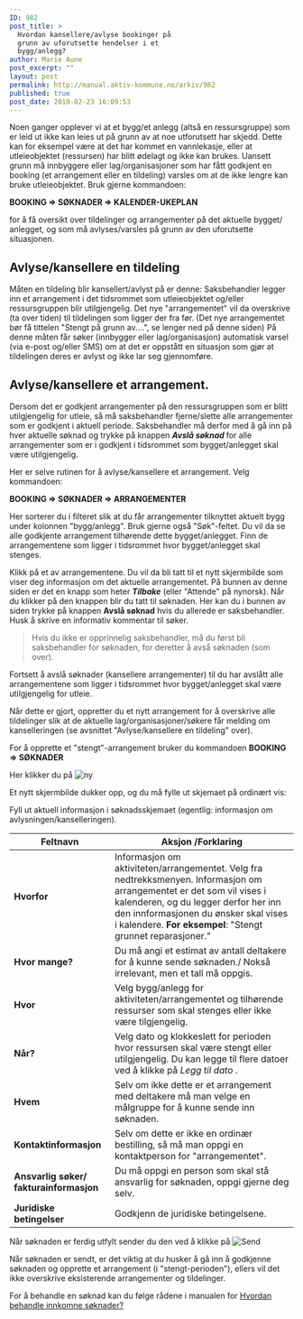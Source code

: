 ```yaml
---
ID: 982
post_title: >
  Hvordan kansellere/avlyse bookinger på
  grunn av uforutsette hendelser i et
  bygg/anlegg?
author: Marie Aune
post_excerpt: ""
layout: post
permalink: http://manual.aktiv-kommune.no/arkiv/982
published: true
post_date: 2018-02-23 16:09:53
---
```

Noen ganger opplever vi at et bygg/et anlegg (altså en ressursgruppe) som er leid ut ikke kan leies ut på grunn av at noe utforutsett har skjedd. Dette kan for eksempel være at det har kommet en vannlekasje, eller at utleieobjektet (ressursen) har blitt ødelagt og ikke kan brukes. Uansett grunn må innbyggere eller lag/organisasjoner som har fått godkjent en booking (et arrangement eller en tildeling) varsles om at de ikke lengre kan bruke utleieobjektet. 
Bruk gjerne kommandoen:

<strong>BOOKING => SØKNADER => KALENDER-UKEPLAN</strong>

for å få oversikt over tildelinger og arrangementer på det aktuelle bygget/ anlegget, og som må avlyses/varsles på grunn av den uforutsette situasjonen.

## Avlyse/kansellere en tildeling
Måten en tildeling blir kansellert/avlyst på er denne: 
Saksbehandler legger inn et arrangement i det tidsrommet som utleieobjektet og/eller ressursgruppen blir utilgjengelig. Det nye "arrangementet" vil da overskrive (ta over tiden) til tildelingen som ligger der fra før. (Det nye arrangementet bør få tittelen "Stengt på grunn av....", se lenger ned på denne siden)
På denne måten får søker (innbygger eller lag/organisasjon) automatisk varsel (via e-post og/eller SMS) om at det er oppstått en situasjon som gjør at tildelingen deres er avlyst og ikke lar seg gjennomføre. 

## Avlyse/kansellere et arrangement.
Dersom det er godkjent arrangementer på den ressursgruppen som er blitt utilgjengelig for utleie, så må saksbehandler fjerne/slette alle arrangementer som er godkjent i aktuell periode. Saksbehandler må derfor med å gå inn på hver aktuelle søknad og trykke på knappen <em><strong>Avslå søknad </strong></em> for alle arrangementer som er i godkjent i tidsrommet som bygget/anlegget skal være utilgjengelig. 

Her er selve rutinen for å avlyse/kansellere et arrangement. Velg kommandoen: 

<strong>BOOKING => SØKNADER => ARRANGEMENTER</strong>

Her sorterer du i filteret slik at du får arrangementer tilknyttet aktuelt bygg under kolonnen "bygg/anlegg". Bruk gjerne også "Søk"-feltet. Du vil da se alle godkjente arrangement tilhørende dette bygget/anlegget. 
Finn de arrangementene som ligger i tidsrommet hvor bygget/anlegget skal stenges. 

Klikk på et av arrangementene. Du vil da bli tatt til et nytt skjermbilde som viser deg informasjon om det aktuelle arrangementet. På bunnen av denne siden er det en knapp som heter *<strong>Tilbake</strong>* (eller "Attende" på nynorsk). Når du klikker på den knappen blir du tatt til søknaden. Her kan du i bunnen av siden trykke på knappen <strong>Avslå søknad</strong> hvis du allerede er saksbehandler. Husk å skrive en informativ kommentar til søker. 

> Hvis du ikke er opprinnelig saksbehandler, må du først bli saksbehandler for søknaden, for deretter å avså søknaden (som over). 

Fortsett å avslå søknader (kansellere arrangementer) til du har avslått alle arrangementene som ligger i tidsrommet hvor bygget/anlegget skal være utilgjengelig for utleie. 

Når dette er gjort, oppretter du et nytt arrangement for å overskrive alle tildelinger slik at de aktuelle lag/organisasjoner/søkere får melding om kanselleringen (se avsnittet "Avlyse/kansellere en tildeling" over). 

For å opprette et "stengt"-arrangement bruker du kommandoen
<strong>BOOKING => SØKNADER</strong>

Her klikker du på 
![ny](http://manual.aktiv-kommune.no/wp-content/uploads/2017/12/NY.png)

Et nytt skjermbilde dukker opp, og du må fylle ut skjemaet på ordinært vis: 

Fyll ut aktuell informasjon i søknadsskjemaet (egentlig: informasjon om avlysningen/kanselleringen).

Feltnavn| Aksjon /Forklaring
-----------------------|-------------------------------
**Hvorfor** |Informasjon om aktiviteten/arrangementet. Velg fra nedtrekksmenyen. Informasjon om arrangementet er det som vil vises i kalenderen, og du legger derfor her inn den innformasjonen du ønsker skal vises i kalendere. <strong>For eksempel</strong>: "Stengt grunnet reparasjoner." 
**Hvor mange?** |Du må angi et estimat av antall deltakere for å kunne sende søknaden./ Nokså irrelevant, men et tall må oppgis.
**Hvor** |Velg bygg/anlegg for aktiviteten/arrangementet og tilhørende ressurser som skal stenges eller ikke være tilgjengelig. 
**Når?** |Velg dato og klokkeslett for perioden hvor ressursen skal være stengt eller utilgjengelig. Du kan legge til flere datoer ved å klikke på *Legg til dato* .
**Hvem** |Selv om ikke dette er et arrangement med deltakere må man velge en målgruppe for å kunne sende inn søknaden. 
**Kontaktinformasjon** |Selv om dette er ikke en ordinær bestilling, så må man oppgi en kontaktperson for "arrangementet".
**Ansvarlig søker/ fakturainformasjon** |Du må oppgi en person som skal stå ansvarlig for søknaden, oppgi gjerne deg selv. 
**Juridiske betingelser** |Godkjenn de juridiske betingelsene.

Når søknaden er ferdig utfylt sender du den ved å klikke på 
![Send](http://manual.aktiv-kommune.no/wp-content/uploads/2018/01/sendfrontend.png) 


Når søknaden er sendt, er det viktig at du husker å gå inn å godkjenne søknaden og opprette et arrangement (i "stengt-perioden"), ellers vil det ikke overskrive eksisterende arrangementer og tildelinger. 

For å behandle en søknad kan du følge rådene i manualen for [Hvordan behandle innkomne søknader?](https://manual.aktiv-kommune.no/?p=298)